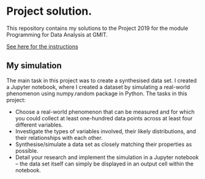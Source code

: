 # Project solution.
This repository contains my solutions to the Project 2019 for the module Programming for Data Analysis at GMIT.

[See here for the instructions](https://github.com/brianmcgmit/ProgDA/raw/master/ProgDA_Project.pdf)

## My simulation 

The main task in this project was to create a synthesised data set. I created a Jupyter notebook, where I created a dataset by simulating a real-world phenomenon using numpy.random package in Python. The tasks in this project:

* Choose a real-world phenomenon that can be measured and for which you could collect at least one-hundred data points across at least four different variables.
* Investigate the types of variables involved, their likely distributions, and their relationships with each other.
* Synthesise/simulate a data set as closely matching their properties as possible.
* Detail your research and implement the simulation in a Jupyter notebook – the data set itself can simply be displayed in an output cell within the notebook.